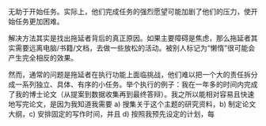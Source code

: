 无助于开始任务。实际上，他们完成任务的强烈愿望可能加剧了他们的压力，使开始任务更加困难。

解决方法其实是找出拖延者背后的真正原因。如果主要障碍是焦虑，那么拖延者其实需要远离电脑/书籍/文档，去做一些放松的活动。被别人标记为“懒惰”很可能会产生完全相反的效果。

然而，通常的问题是拖延者在执行功能上面临挑战，他们难以把一个大的责任拆分成一系列独立、具体、有序的小任务。举个执行的例子：我在一年多的时间内完成了我的博士论文（从提案到数据收集再到最终答辩）。我之所以能相对容易且快速地写完论文，是因为我知道我需要 a) 搜集关于这个主题的研究资料，b) 制定论文大纲，c) 安排固定的写作时间，并且 d) 按照我预先设定的计划，每